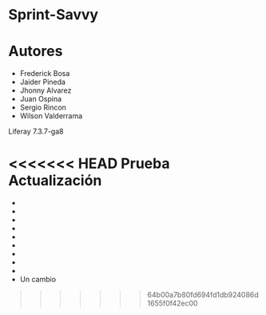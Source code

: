 # Sprint-Savvy

# Autores

- Frederick Bosa
- Jaider Pineda
- Jhonny Alvarez
- Juan Ospina
- Sergio Rincon
- Wilson Valderrama

Liferay 7.3.7-ga8

<<<<<<< HEAD
Prueba Actualización
=======
-
-
-
-
-
-
-
-
-
- Un cambio
>>>>>>> 64b00a7b80fd694fd1db924086d1655f0f42ec00
